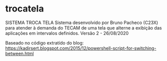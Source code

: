 # trocatela
SISTEMA TROCA TELA
Sistema desenvolvido por Bruno Pacheco (C23X) para atender à demanda do TECAM de uma tela que 
alterne a exibição das aplicações em intervalos definidos.
Versão 2 - 26/08/2020

Baseado no código extratído do blog: https://kadirsert.blogspot.com/2015/12/powershell-script-for-switching-between.html
